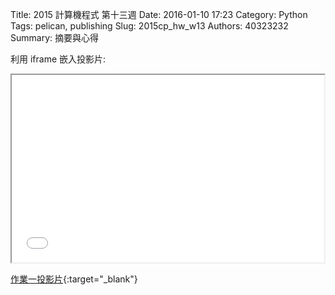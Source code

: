 Title: 2015 計算機程式 第十三週
Date: 2016-01-10 17:23
Category: Python
Tags: pelican, publishing
Slug: 2015cp_hw_w13
Authors: 40323232
Summary: 摘要與心得


利用 iframe 嵌入投影片:

<iframe src="simplest11.html" width="500" height="300"></iframe>

[作業一投影片](simplest11.html){:target="_blank"}

